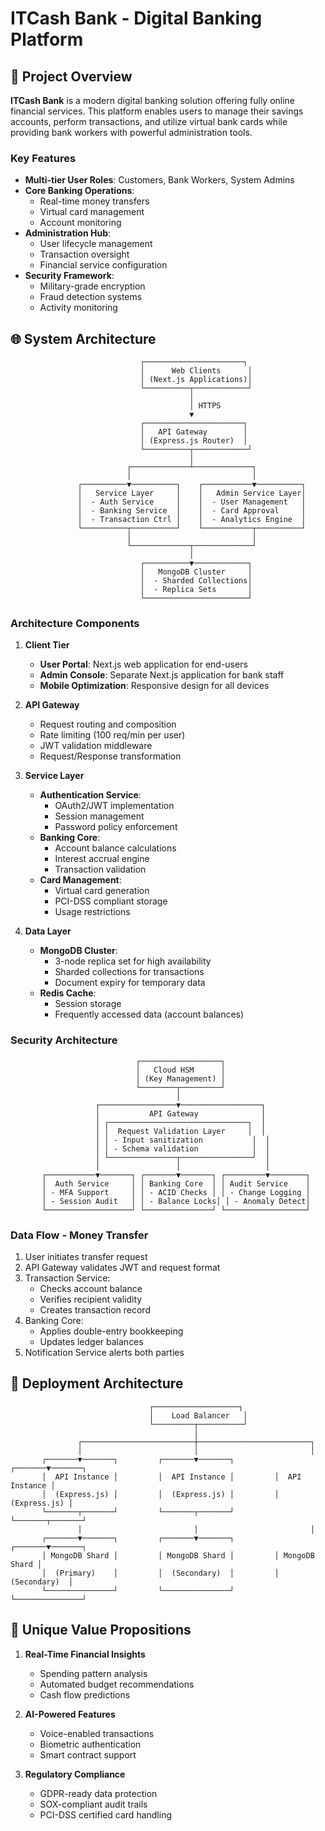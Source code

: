 # ITCash Bank - Digital Banking Platform

## 🏦 Project Overview
**ITCash Bank** is a modern digital banking solution offering fully online financial services. This platform enables users to manage their savings accounts, perform transactions, and utilize virtual bank cards while providing bank workers with powerful administration tools.

### Key Features
- **Multi-tier User Roles**: Customers, Bank Workers, System Admins
- **Core Banking Operations**: 
  - Real-time money transfers
  - Virtual card management
  - Account monitoring
- **Administration Hub**:
  - User lifecycle management
  - Transaction oversight
  - Financial service configuration
- **Security Framework**:
  - Military-grade encryption
  - Fraud detection systems
  - Activity monitoring

## 🌐 System Architecture

```
                             ┌──────────────────────┐
                             │      Web Clients      │
                             │ (Next.js Applications)│
                             └──────────┬────────────┘
                                        │
                                        │ HTTPS
                                        ▼
                             ┌──────────────────────┐
                             │   API Gateway        │
                             │ (Express.js Router)  │
                             └──────────┬────────────┘
                                        │
                          ┌─────────────┴─────────────┐
                          │                           │
               ┌──────────▼──────────┐    ┌───────────▼──────────┐
               │   Service Layer     │    │   Admin Service Layer│
               │  - Auth Service     │    │  - User Management   │
               │  - Banking Service  │    │  - Card Approval     │
               │  - Transaction Ctrl │    │  - Analytics Engine  │
               └──────────┬──────────┘    └───────────┬──────────┘
                          │                           │
                          └─────────────┬─────────────┘
                                        │
                             ┌──────────▼────────────┐
                             │   MongoDB Cluster     │
                             │  - Sharded Collections│
                             │  - Replica Sets       │
                             └───────────────────────┘
```

### Architecture Components

1. **Client Tier**
   - **User Portal**: Next.js web application for end-users
   - **Admin Console**: Separate Next.js application for bank staff
   - **Mobile Optimization**: Responsive design for all devices

2. **API Gateway**
   - Request routing and composition
   - Rate limiting (100 req/min per user)
   - JWT validation middleware
   - Request/Response transformation

3. **Service Layer**
   - **Authentication Service**:
     - OAuth2/JWT implementation
     - Session management
     - Password policy enforcement
   - **Banking Core**:
     - Account balance calculations
     - Interest accrual engine
     - Transaction validation
   - **Card Management**:
     - Virtual card generation
     - PCI-DSS compliant storage
     - Usage restrictions

4. **Data Layer**
   - **MongoDB Cluster**:
     - 3-node replica set for high availability
     - Sharded collections for transactions
     - Document expiry for temporary data
   - **Redis Cache**:
     - Session storage
     - Frequently accessed data (account balances)


### Security Architecture
```
                            ┌──────────────────┐
                            │   Cloud HSM      │
                            │ (Key Management) │
                            └────────┬─────────┘
                                     │
                   ┌─────────────────▼──────────────────┐
                   │           API Gateway              │
                   │ ┌───────────────────────────────┐  │
                   │ │  Request Validation Layer     │  │
                   │ │ - Input sanitization           │  │
                   │ │ - Schema validation            │  │
                   │ └───────────────┬────────────────┘  │
                   │                 │                   │
       ┌───────────▼───────┐ ┌───────▼───────┐ ┌─────────▼────────┐
       │  Auth Service     │ │ Banking Core  │ │ Audit Service    │
       │ - MFA Support     │ │ - ACID Checks │ │ - Change Logging │
       │ - Session Audit   │ │ - Balance Locks│ │ - Anomaly Detect│
       └───────────────────┘ └───────────────┘ └──────────────────┘
```

### Data Flow - Money Transfer
1. User initiates transfer request
2. API Gateway validates JWT and request format
3. Transaction Service:
   - Checks account balance
   - Verifies recipient validity
   - Creates transaction record
4. Banking Core:
   - Applies double-entry bookkeeping
   - Updates ledger balances
5. Notification Service alerts both parties

## 🚀 Deployment Architecture

```text
                               ┌───────────────────┐
                               │    Load Balancer   │
                               └─────────┬──────────┘
                                         │
               ┌─────────────────────────┼─────────────────────────┐
               │                         │                         │
       ┌───────▼───────┐         ┌───────▼───────┐         ┌───────▼───────┐
       │  API Instance │         │  API Instance │         │  API Instance │
       │  (Express.js) │         │  (Express.js) │         │  (Express.js) │
       └───────┬───────┘         └───────┬───────┘         └───────┬───────┘
               │                         │                         │
       ┌───────▼───────┐         ┌───────▼───────┐         ┌───────▼───────┐
       │ MongoDB Shard │         │ MongoDB Shard │         │ MongoDB Shard │
       │  (Primary)    │         │  (Secondary)  │         │  (Secondary)  │
       └───────────────┘         └───────────────┘         └───────────────┘
```


## 🌟 Unique Value Propositions
1. **Real-Time Financial Insights**
   - Spending pattern analysis
   - Automated budget recommendations
   - Cash flow predictions

2. **AI-Powered Features**
   - Voice-enabled transactions
   - Biometric authentication
   - Smart contract support

3. **Regulatory Compliance**
   - GDPR-ready data protection
   - SOX-compliant audit trails
   - PCI-DSS certified card handling
